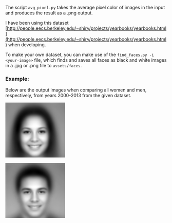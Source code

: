 The script `avg_pixel.py` takes the average pixel color of images in the input and produces the result as a .png output.

I have been using this dataset [http://people.eecs.berkeley.edu/~shiry/projects/yearbooks/yearbooks.html](http://people.eecs.berkeley.edu/~shiry/projects/yearbooks/yearbooks.html) when developing.

To make your own dataset, you can make use of the `find_faces.py -i <your-image>` file, which finds and saves all faces as black and white images in a .jpg or .png file to `assets/faces`.

### Example:
Below are the output images when comparing all women and men, respectively, from years 2000-2013 from the given dataset.

![avg. woman from 2000s](assets/examples/women_2000s.png)


![avg. man from 2000s](assets/examples/men_2000s.png)

